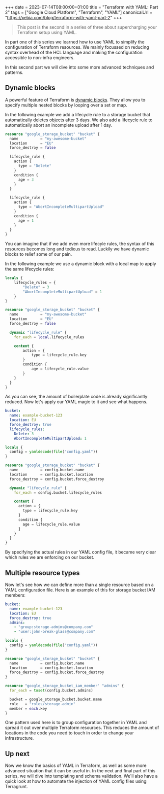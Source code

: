 +++ 
date = 2023-07-14T08:00:00+01:00
title = "Terraform with YAML: Part 2"
tags = ["Google Cloud Platform", "Terraform", "YAML"]
canonicalUrl = "https://xebia.com/blog/terraform-with-yaml-part-2"
+++

> This post is the second in a series of three about supercharging your Terraform setup using YAML.

In part one of this series we learned how to use YAML to simplify the configuration of Terraform resources.
We mainly focussed on reducing syntax overhead of the HCL language and making the configuration accessible to non-infra engineers.

In this second part we will dive into some more advanced techniques and patterns.

## Dynamic blocks

A powerful feature of Terraform is [dynamic blocks](https://developer.hashicorp.com/terraform/language/expressions/dynamic-blocks).
They allow you to specify multiple nested blocks by looping over a set or map.

In the following example we add a lifecycle rule to a storage bucket that automatically deletes objects after 3 days.
We also add a lifecycle rule to automatically abort an incomplete upload after 1 day.

```terraform
resource "google_storage_bucket" "bucket" {
  name          = "my-awesome-bucket"
  location      = "EU"
  force_destroy = false

  lifecycle_rule {
    action {
      type = "Delete"
    }
    condition {
      age = 3
    }
  }

  lifecycle_rule {
    action {
      type = "AbortIncompleteMultipartUpload"
    }
    condition {
      age = 1
    }
  }
}
```

You can imagine that if we add even more lifecyle rules, the syntax of this resources becomes long and tedious to read.
Luckily we have dynamic blocks to relief some of our pain.

In the following example we use a dynamic block with a local map to apply the same lifecycle rules:

```terraform
locals {
    lifecycle_rules = {
        "Delete" = 3
        "AbortIncompleteMultipartUpload" = 1
    }
}

resource "google_storage_bucket" "bucket" {
  name          = "my-awesome-bucket"
  location      = "EU"
  force_destroy = false

  dynamic "lifecycle_rule" {
    for_each = local.lifecycle_rules

    content {
        action = {
            type = lifecycle_rule.key
        }
        condition {
            age = lifecycle_rule.value
        }
    }
  }
}
```

As you can see, the amount of boilerplate code is already significantly reduced.
Now let's apply our YAML magic to it and see what happens.

```yaml
bucket:
  name: example-bucket-123
  location: EU
  force_destroy: true
  lifecycle_rules:
    Delete: 3
    AbortIncompleteMultipartUpload: 1
```

```terraform
locals {
  config = yamldecode(file("config.yaml"))
}

resource "google_storage_bucket" "bucket" {
  name          = config.bucket.name
  location      = config.bucket.location
  force_destroy = config.bucket.force_destroy

  dynamic "lifecycle_rule" {
    for_each = config.bucket.lifecycle_rules

    content {
      action = {
        type = lifecycle_rule.key
      }
      condition {
        age = lifecycle_rule.value
      }
    }
  }
}
```

By specifying the actual rules in our YAML config file, it became very clear which rules we are enforcing on our bucket.

## Multiple resource types

Now let's see how we can define more than a single resource based on a YAML configuration file.
Here is an example of this for storage bucket IAM members:

```yaml
bucket:
  name: example-bucket-123
  location: EU
  force_destroy: true
  admins:
    - "group:storage-admins@company.com"
    - "user:john-break-glass@company.com"
```

```terraform
locals {
  config = yamldecode(file("config.yaml"))
}

resource "google_storage_bucket" "bucket" {
  name          = config.bucket.name
  location      = config.bucket.location
  force_destroy = config.bucket.force_destroy
}

resource "google_storage_bucket_iam_member" "admins" {
  for_each = toset(config.bucket.admins)

  bucket = google_storage_bucket.bucket.name
  role   = "roles/storage.admin"
  member = each.key
}
```

One pattern used here is to group configuration together in YAML and spread it out over multiple Terraform resources.
This reduces the amount of locations in the code you need to touch in order to change your infrastructure.

## Up next

Now we know the basics of YAML in Terraform, as well as some more advanced situation that it can be useful in.
In the next and final part of this series, we will dive into templating and schema validation.
We'll also have a quick look at how to automate the injection of YAML config files using Terragrunt.
